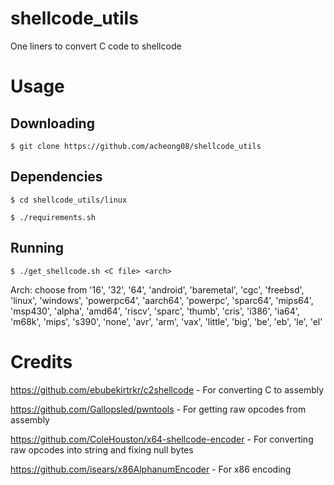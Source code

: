 # shellcode_utils
One liners to convert C code to shellcode

# Usage
## Downloading
`$ git clone https://github.com/acheong08/shellcode_utils`
## Dependencies
`$ cd shellcode_utils/linux`

`$ ./requirements.sh`
## Running
`$ ./get_shellcode.sh <C file> <arch>`

Arch: choose from '16', '32', '64', 'android', 'baremetal', 'cgc', 'freebsd', 'linux', 'windows', 'powerpc64', 'aarch64', 'powerpc', 'sparc64', 'mips64', 'msp430', 'alpha', 'amd64', 'riscv', 'sparc', 'thumb', 'cris', 'i386', 'ia64', 'm68k', 'mips', 's390', 'none', 'avr', 'arm', 'vax', 'little', 'big', 'be', 'eb', 'le', 'el'

# Credits
https://github.com/ebubekirtrkr/c2shellcode - For converting C to assembly

https://github.com/Gallopsled/pwntools - For getting raw opcodes from assembly

https://github.com/ColeHouston/x64-shellcode-encoder - For converting raw opcodes into string and fixing null bytes

https://github.com/isears/x86AlphanumEncoder - For x86 encoding

